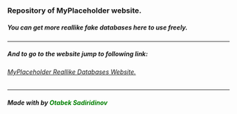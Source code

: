 ### Repository of MyPlaceholder website.

##### You can get more reallike fake databases here to use freely.

* * *

##### And to go to the website jump to following link:

###### [MyPlaceholder Reallike Databases Website.](https://myplaceholder.netlify.com)

* * *

##### Made with by <font color="green">Otabek Sadiridinov</font>
